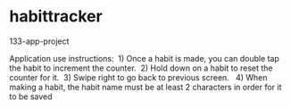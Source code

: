 # habittracker
133-app-project


Application use instructions:  1) Once a habit is made, you can double tap the habit to increment the counter.  2) Hold down on a habit to reset the counter for it.  3) Swipe right to go back to previous screen.   4) When making a habit, the habit name must be at least 2 characters in order for it to be saved 
